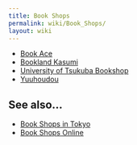 ```yaml
---
title: Book Shops
permalink: wiki/Book_Shops/
layout: wiki
---
```


-   [Book Ace](/wiki/Book_Ace "wikilink")
-   [Bookland Kasumi](/wiki/Bookland_Kasumi "wikilink")
-   [University of Tsukuba
    Bookshop](/wiki/University_of_Tsukuba_Bookshop "wikilink")
-   [Yuuhoudou](/wiki/Yuuhoudou "wikilink")

See also...
-----------

-   [Book Shops in Tokyo](/wiki/Book_Shops_in_Tokyo "wikilink")
-   [Book Shops Online](/wiki/Book_Shops_Online "wikilink")

